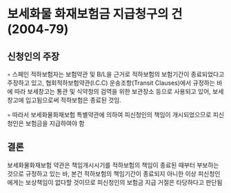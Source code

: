 # 보세화물 화재보험금 지급청구의 건(2004-79)

## 신청인의 주장
  ◦ 스페인 적하보험자는 보험약관 및 B/L을 근거로 적하보험의 보험기간이 종료되었다고 주장하고 있고, 협회적하보험약관(I.C.C) 운송조항(Transit Clauses)에서 규정하는 바에 따라 보세창고는 통관 및 식약청의 검역을 위한 보관장소 등으로 사용되고 있어, 보세창고에 입고됨으로써 적하보험은 종료된 것임.

   ◦ 따라서 보세화물화재보험 특별약관에 의하여 피신청인의 책임이 개시되었으므로 피신청인은 보험금을 지급하여야 함

## 결론
보세화물화재보험 약관은 책임개시시기를 적하보험의 책임이 종료된 때부터 부보하는 것으로 규정하고 있는 바, 본건 적하보험의 책임기간이 종료되지 아니한 이상 피신청인에게는 보상책임이 없다할 것이므로 피신청인의 보험금 지급 거절은 타당하다고 판단됨